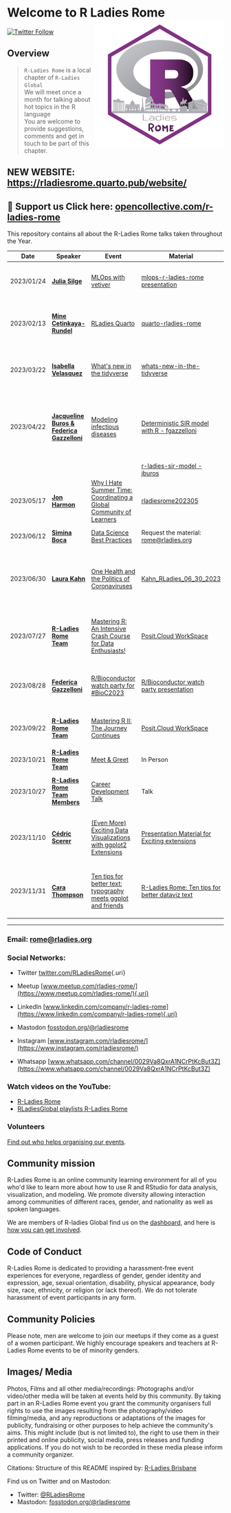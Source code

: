 # Welcome to R Ladies Rome<img src="organisersKit/logo/logo.png" alt="R Ladies Rome" align="right" width="300" height="300"/>

[![Twitter Follow](https://img.shields.io/twitter/follow/RLadiesRome.svg?style=social)](https://twitter.com/RLadiesRome)

## Overview

> `R-Ladies Rome` is a local chapter of `R-Ladies Global`<br>We will meet once a month for talking about hot topics in the R language<br>You are welcome to provide suggestions, comments and get in touch to be part of this chapter.

## NEW WEBSITE: <https://rladiesrome.quarto.pub/website/>

## 🔭 Support us Click here: [opencollective.com/r-ladies-rome](https://opencollective.com/r-ladies-rome#category-CONTRIBUTE)

This repository contains all about the R-Ladies Rome talks taken throughout the Year.

| Date       | Speaker                                                                                             | Event                                                                                                                        | Material                                                                                                                             | Recording                                                                                                                                        | Intro                                                                                  |
|------------|------------|------------|------------|------------|------------|
| 2023/01/24 | [**Julia Silge**](https://juliasilge.com/)                                                          | [MLOps with vetiver](https://www.meetup.com/rladies-rome/events/289517054/)                                                  | [mlops-r-ladies-rome presentation](https://juliasilge.github.io/mlops-r-ladies-rome)                                                 | [R-Ladies Rome (English) - MLOps with Vetiver - Julia Silge](https://www.youtube.com/watch?v=PPB-iG8SexE)                                        | [Intro presentation-Jan23](https://rladiesrome.quarto.pub/jan242023/)                  |
| 2023/02/13 | [**Mine Cetinkaya-Rundel**](https://mine-cr.com/)                                                   | [RLadies Quarto](https://www.meetup.com/rladies-rome/events/290673316/)                                                      | [quarto-rladies-rome](https://github.com/mine-cetinkaya-rundel/quarto-rladies-rome)                                                  | [R-Ladies Rome (English) - RLadies Quarto - Mine Çetinkaya-Rundel](https://www.youtube.com/watch?v=lV-vUI--Pv0)                                  | [Intro presentation-Feb23](https://rladiesrome.quarto.pub/feb132023/)                  |
| 2023/03/22 | [**Isabella Velasquez**](https://github.com/ivelasq)                                                | [What's new in the tidyverse](https://www.meetup.com/rladies-rome/events/291643998/)                                         | [whats-new-in-the-tidyverse](https://github.com/ivelasq/2023-03-22_whats-new-in-the-tidyverse)                                       | [R-Ladies Rome (English) - What's new in the tidyverse - Isabella Velasquez](https://www.youtube.com/watch?v=QgjRe8uorL8&t=14s)                  | [Intro presentation-Mar23](https://rladiesrome.quarto.pub/mar222023/)                  |
| 2023/04/22 | [**Jacqueline Buros & Federica Gazzelloni**](https://www.meetup.com/rladies-rome/events/292629944/) | [Modeling infectious diseases](https://www.meetup.com/rladies-rome/events/292629944/)                                        | [Deterministic SIR model with R - fgazzelloni](https://fgazzelloni.quarto.pub/deterministic-sir-model-with-r/)                       | [R-Ladies Rome (English) - Modeling Infectious Diseases - Federica Gazzelloni & Jacqueline Buros](https://www.youtube.com/watch?v=-3mcwchd-w4)   | [Intro presentation-Apr23](https://rladiesrome.quarto.pub/apr222023/)                  |
|            |                                                                                                     |                                                                                                                              | [r-ladies-sir-model - jburos](https://github.com/jburos/r-ladies-sir-model)                                                          |                                                                                                                                                  |                                                                                        |
| 2023/05/17 | [**Jon Harmon**](https://twitter.com/JonTheGeek)                                                    | [Why I Hate Summer Time: Coordinating a Global Community of Learners](https://www.meetup.com/rladies-rome/events/293141908/) | [rladiesrome202305](https://r4ds.io/rladiesrome202305)                                                                               | [R-Ladies Rome (English) - Why I Hate Summer Time - Jon Harmon](https://www.youtube.com/watch?v=E68Cf8BWl30&t=2s)                                | [Intro presentation-May17](https://rladiesrome.quarto.pub/may172023/)                  |
| 2023/06/12 | [**Simina Boca**](https://www.linkedin.com/in/simina-boca-6131a539/)                                | [Data Science Best Practices](https://www.meetup.com/rladies-rome/events/293609269/)                                         | Request the material: [rome\@rladies.org](rome@rladies.org)                                                                          | [Intro presentation recording](https://www.meetup.com/rladies-rome/events/293609269/)                                                            | [Intro presentation-June12](https://rladiesrome.quarto.pub/june122023/)                |
| 2023/06/30 | [**Laura Kahn**](https://www.linkedin.com/in/laura-kahn-79b01510/)                                  | [One Health and the Politics of Coronaviruses](https://www.meetup.com/rladies-rome/events/292550552)                         | [Kahn_RLadies_06_30_2023](events/2023/intro_presentation/material/KAHN_RLadies_06_30_2023.pdf)                                       | [R-Ladies Rome (English) - One Health and the Politics of Coronaviruses - Dr. Laura Kahn](https://www.youtube.com/watch?v=3VwoFJfVVF4)           | [Intro presentation-June30](https://rladiesrome.quarto.pub/june302023/)                |
| 2023/07/27 | [**R-Ladies Rome Team**](https://rladiesrome.quarto.pub/website/about.html)                         | [Mastering R: An Intensive Crash Course for Data Enthusiasts!](https://www.meetup.com/rladies-rome/events/294638542/)        | [Posit.Cloud WorkSpace](https://posit.cloud/spaces/393298/join?access_code=JBFywQxui8vIu7kP399uv_YsuDnYlrfH-kwgyvLK)                 | [R-Ladies Rome (English) - Mastering R: An Intensive Crash Course for Data Enthusiasts!](https://www.youtube.com/watch?v=WG21XyzwKu0&t=2673s)    | [Intro presentation-July27](https://rladiesrome.quarto.pub/july272023/)                |
| 2023/08/28 | [**Federica Gazzelloni**](https://rladiesrome.quarto.pub/website/about.html)                        | [R/Bioconductor watch party for #BioC2023](https://www.meetup.com/rladies-rome/events/295173070/)                            | [R/Bioconductor watch party presentation](https://rladiesrome.quarto.pub/rbioconductor-watch-party/#/title-slide)                    | [R-Ladies Rome (English) - R/Bioconductor watch party \@rladiesrome](https://www.youtube.com/watch?v=i1IoNiKJNk8&t=518s)                         | [Intro presentation-August28](https://rladiesrome.quarto.pub/august282023/)            |
| 2023/09/22 | [**R-Ladies Rome Team**](https://rladiesrome.quarto.pub/website/about.html)                         | [Mastering R II: The Journey Continues](https://www.meetup.com/rladies-rome/events/295720243/)                               | [Posit.Cloud WorkSpace](https://posit.cloud/spaces/393298/join?access_code=JBFywQxui8vIu7kP399uv_YsuDnYlrfH-kwgyvLK)                 | [R-Ladies Rome (English) - Mastering R II: The Journey Continues](https://www.youtube.com/watch?v=7Q9RGCXw6_c&t=2987s)                           | [Intro presentation-Sept22](https://rladiesrome.quarto.pub/september222023/)           |
| 2023/10/21 | [**R-Ladies Rome Team**](https://rladiesrome.quarto.pub/website/about.html)                         | [Meet & Greet](https://www.meetup.com/rladies-rome/events/291443779/)                                                        | In Person                                                                                                                            |                                                                                                                                                  |                                                                                        |
| 2023/10/27 | [**R-Ladies Rome Team Members**](https://rladiesrome.quarto.pub/website/about.html)                 | [Career Development Talk](https://www.meetup.com/rladies-rome/events/296789709/)                                             | Talk                                                                                                                                 | [R-Ladies Rome (English) - Career Development Talk](https://www.youtube.com/watch?v=b3d5xd81QCc&t=609s)                                          | [Intro presentation-Oct27](https://rladiesrome.quarto.pub/october272023/#/title-slide) |
| 2023/11/10 | [**Cédric Scerer**](https://www.cedricscherer.com/)                                                 | [(Even More) Exciting Data Visualizations with ggplot2 Extensions](https://www.meetup.com/rladies-rome/events/296857565/)    | [Presentation Material for Exciting extensions](https://z3tt.github.io/exciting-extensions/slides.html#/title-slide)                 | [R-Ladies Rome (English) - (Even More) Exciting Data Visualizations with ggplot2 Extensions](https://www.youtube.com/watch?v=ngkhOhp5qU4&t=466s) | [Intro presentation-Nov10](https://rladiesrome.quarto.pub/november102023/)             |
| 2023/11/31 | [**Cara Thompson**](https://www.cararthompson.com/)                                                 | [Ten tips for better text: typography meets ggplot and friends](https://www.meetup.com/rladies-rome/events/297044325/)       | [R-Ladies Rome: Ten tips for better dataviz text](https://www.cararthompson.com/talks/rladiesrome-ten-tips-for-better-dataviz-text/) | [R-Ladies Rome (English) - Ten tips for better text: typography meets ggplot and friends](https://www.youtube.com/watch?v=ZC6GdgzBs88)           | [Intro presentation-Nov30](https://rladiesrome.quarto.pub/november302023)              |

------------------------------------------------------------------------

<!-- TABLE END -->

### Email: [rome\@rladies.org](mailto:rome@rladies.org)

### Social Networks:

-   Twitter [twitter.com/RLadiesRome](https://twitter.com/RLadiesRome){.uri}

-   Meetup [www.meetup.com/rladies-rome/](https://www.meetup.com/rladies-rome/){.uri}

-   LinkedIn [www.linkedin.com/company/r-ladies-rome](https://www.linkedin.com/company/r-ladies-rome){.uri}

-   Mastodon [fosstodon.org/\@rladiesrome](https://fosstodon.org/@rladiesrome)

-   Instagram [www.instagram.com/rladiesrome/](https://www.instagram.com/rladiesrome/)

-   Whatsapp [www.whatsapp.com/channel/0029Va8QxrA1NCrPtKcBut3Z](https://www.whatsapp.com/channel/0029Va8QxrA1NCrPtKcBut3Z)

### Watch videos on the YouTube:

-   [R-Ladies Rome](https://www.youtube.com/@rladiesrome)
-   [RLadiesGlobal playlists R-Ladies Rome](https://www.youtube.com/c/RLadiesGlobal/playlists)

### Volunteers

[Find out who helps organising our events](https://github.com/rladies/meetup-presentations_rome/blob/master/organisersKit/volunteers.md).

## Community mission

R-Ladies Rome is an online community learning environment for all of you who'd like to learn more about how to use R and RStudio for data analysis, visualization, and modeling. We promote diversity allowing interaction among communities of different races, gender, and nationality as well as spoken languages.

We are members of R-ladies Global find us on the [dashboard](https://gqueiroz.shinyapps.io/rshinylady/), and here is [how you can get involved](https://rladies.org/about-us/).

## Code of Conduct

R-Ladies Rome is dedicated to providing a harassment-free event experiences for everyone, regardless of gender, gender identity and expression, age, sexual orientation, disability, physical appearance, body size, race, ethnicity, or religion (or lack thereof). We do not tolerate harassment of event participants in any form.

## Community Policies

Please note, men are welcome to join our meetups if they come as a guest of a women participant. We highly encourage speakers and teachers at R-Ladies Rome events to be of minority genders.

## Images/ Media

Photos, Films and all other media/recordings: Photographs and/or video/other media will be taken at events held by this community. By taking part in an R-Ladies Rome event you grant the community organisers full rights to use the images resulting from the photography/video filming/media, and any reproductions or adaptations of the images for publicity, fundraising or other purposes to help achieve the community's aims. This might include (but is not limited to), the right to use them in their printed and online publicity, social media, press releases and funding applications. If you do not wish to be recorded in these media please inform a community organizer.

Citations: Structure of this README inspired by: [R-Ladies Brisbane](https://github.com/rladies/meetup-presentations_brisbane)

<body>

Find us on Twitter and on Mastodon:

-   Twitter: [\@RLadiesRome](https://twitter.com/RLadiesRome)
-   Mastodon: <a rel="me" href="https://fosstodon.org/@rladiesrome">fosstodon.org/@rladiesrome</a>

</body>
